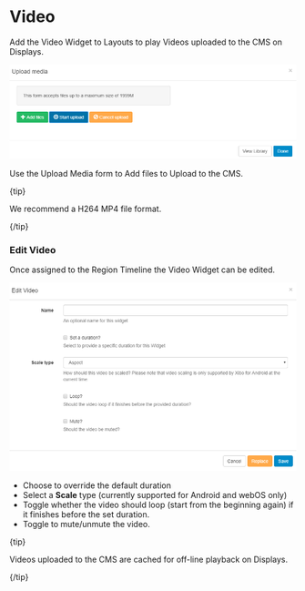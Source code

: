 <!--toc=widgets-->

# Video

Add the Video Widget to Layouts to play Videos uploaded to the CMS on Displays. 

![Video Add](img/media_video_add.png)

Use the Upload Media form to Add files to Upload to the CMS.

{tip}

We recommend a H264 MP4 file format.

{/tip}

### Edit Video

Once assigned to the Region Timeline the Video Widget can be edited. 

![Video Edit](img/media_video_edit.png)

- Choose to override the default duration
- Select a **Scale** type (currently supported for Android and webOS only)
- Toggle whether the video should loop (start from the beginning again) if it finishes before the set duration.
- Toggle to mute/unmute the video.

{tip}

Videos uploaded to the CMS are cached for off-line playback on Displays.

{/tip}